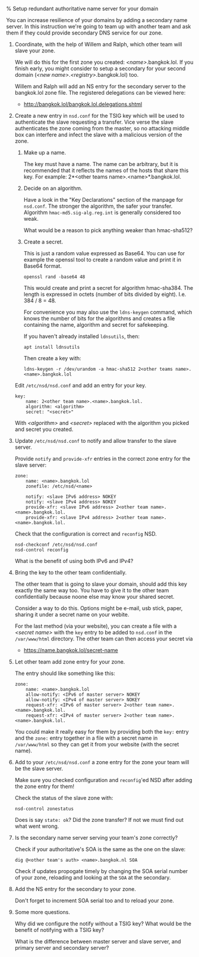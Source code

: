 % Setup redundant authoritative name server for your domain

You can increase resilience of your domains by adding a secondary name server.
In this instruction we're going to team up with another team and ask them if
they could provide secondary DNS service for our zone.

1.  Coordinate, with the help of Willem and Ralph, which other team will
    slave your zone.

    We will do this for the first zone you created: *\<name\>*.bangkok.lol.
    If you finish early, you might consider to setup a secondary for your
    second domain (*\<new name\>*.*\<registry\>*.bangkok.lol) too.

    Willem and Ralph will add an NS entry for the secondary server to the
    bangkok.lol zone file.  The registered delegations can be viewed here:

      * <http://bangkok.lol/bangkok.lol.delegations.shtml>

2.  Create a new entry in `nsd.conf` for the TSIG key which will be used to
    authenticate the slave requesting a transfer.  Vice verse the slave
    authenticates the zone coming from the master, so no attacking middle
    box can interfere and infect the slave with a malicious version of
    the zone.

    1.  Make up a name.
      
        The key must have a name.  The name can be arbitrary, but it is
        recommended that it reflects the names of the hosts that
        share this key.  For example:
        2*\<other teams name\>*.*\<name\>*.bangkok.lol.

    2.  Decide on an algorithm.
    
        Have a look in the "Key Declarations" section of the manpage for
        `nsd.conf`.  The stronger the algorithm, the safer your transfer.
        Algorithm `hmac-md5.sig-alg.reg.int` is generally considered too weak.

        What would be a reason to pick anything weaker than hmac-sha512?

    3.  Create a secret.

        This is just a random value expressed as Base64.  You can use for
        example the openssl tool to create a random value and print it in
        Base64 format.

            openssl rand -base64 48

        This would create and print a secret for algorithm hmac-sha384.
        The length is expressed in octets (number of bits divided by eight).
        I.e. 384 / 8 = 48.

        For convenience you may also use the `ldns-keygen` command, which
        knows the number of bits for the algorithms and creates a file
        containing the name, algorithm and secret for safekeeping.

        If you haven't already installed `ldnsutils`, then:

            apt install ldnsutils

        Then create a key with:

            ldns-keygen -r /dev/urandom -a hmac-sha512 2<other teams name>.<name>.bangkok.lol

    Edit `/etc/nsd/nsd.conf` and add an entry for your key.

        key:
            name: 2<other team name>.<name>.bangkok.lol.
            algorithm: <algorithm>
            secret: "<secret>"
    
    With *\<algorithm\>* and *\<secret\>* replaced with the algorithm you
    picked and secret you created.

3.  Update `/etc/nsd/nsd.conf` to notify and allow transfer to the slave server.

    Provide `notify` and `provide-xfr` entries in the correct zone entry
    for the slave server:

        zone:
            name: <name>.bangkok.lol
            zonefile: /etc/nsd/<name>

            notify: <slave IPv6 address> NOKEY
            notify: <slave IPv4 address> NOKEY
            provide-xfr: <slave IPv6 address> 2<other team name>.<name>.bangkok.lol.
            provide-xfr: <slave IPv4 address> 2<other team name>.<name>.bangkok.lol.

    Check that the configuration is correct and `reconfig` NSD.

        nsd-checkconf /etc/nsd/nsd.conf
        nsd-control reconfig

    What is the benefit of using both IPv6 and IPv4?

4.  Bring the key to the other team confidentially.

    The other team that is going to slave your domain, should add this key
    exactly the same way too.  You have to give it to the other team
    confidentially because noone else may know your shared secret.

    Consider a way to do this.  Options might be e-mail, usb stick, paper,
    sharing it under a secret name on your webite.

    For the last method (via your website), you can create a file with a 
    *\<secret name\>* with the `key` entry to be added to `nsd.conf` in the
    `/var/www/html` directory.  The other team can then access your secret via

      * <https://name.bangkok.lol/secret-name>

5.  Let other team add zone entry for your zone.

    The entry should like something like this:

        zone:
            name: <name>.bangkok.lol
            allow-notify: <IPv6 of master server> NOKEY
            allow-notify: <IPv4 of master server> NOKEY
            request-xfr: <IPv6 of master server> 2<other team name>.<name>.bangkok.lol.
            request-xfr: <IPv4 of master server> 2<other team name>.<name>.bangkok.lol.

    You could make it really easy for them by providing both the `key:` entry
    and the `zone:` entry together in a file with a secret name in
    `/var/www/html` so they can get it from your website (with the secret name).

6.  Add to your `/etc/nsd/nsd.conf` a zone entry for the zone your team will
    be the slave server.

    Make sure you checked configuration and `reconfig`'ed NSD after adding
    the zone entry for them!

    Check the status of the slave zone with:

        nsd-control zonestatus

    Does is say `state: ok`?  Did the zone transfer?
    If not we must find out what went wrong.

7.  Is the secondary name server serving your team's zone correctly?

    Check if your authoritative's SOA is the same as the one on the slave:

        dig @<other team's auth> <name>.bangkok.nl SOA

    Check if updates propogate timely by changing the SOA serial number of
    your zone, reloading and looking at the `SOA` at the secondary.

8.  Add the NS entry for the secondary to your zone.

    Don't forget to increment SOA serial too and to reload your zone.

9.  Some more questions.

    Why did we configure the notify without a TSIG key?
    What would be the benefit of notifying with a TSIG key?

    What is the difference between master server and slave server, and
    primary server and secondary server?


